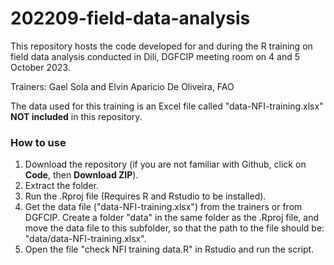 # 202209-field-data-analysis

This repository hosts the code developed for and during the R training on field data analysis conducted in Dili, DGFCIP meeting room on 4 and 5 October 2023.

Trainers: Gael Sola and Elvin Aparicio De Oliveira, FAO

The data used for this training is an Excel file called "data-NFI-training.xlsx" __NOT included__ in this repository.

### How to use

1. Download the repository (if you are not familiar with Github, click on __Code__, then __Download ZIP__).
1. Extract the folder.
1. Run the .Rproj file (Requires R and Rstudio to be installed).
1. Get the data file ("data-NFI-training.xlsx") from the trainers or from DGFCIP. Create a folder "data" in the same folder as the .Rproj file, and move the data file to this subfolder, so that the path to the file should be: "data/data-NFI-training.xlsx".
1. Open the file "check NFI training data.R" in Rstudio and run the script.


